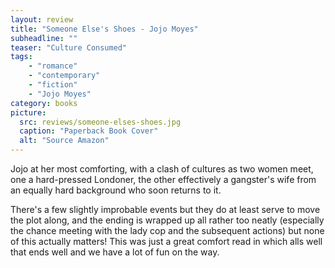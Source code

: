 ```yaml
---
layout: review
title: "Someone Else's Shoes - Jojo Moyes"
subheadline: ""
teaser: "Culture Consumed"
tags:
    - "romance"
    - "contemporary"
    - "fiction"
    - "Jojo Moyes"
category: books
picture:
  src: reviews/someone-elses-shoes.jpg
  caption: "Paperback Book Cover"
  alt: "Source Amazon"
---
```


Jojo at her most comforting, with a clash of cultures as two women meet, one a hard-pressed Londoner,
the other effectively a gangster's wife from an equally hard background who soon returns to it.

There's a few slightly improbable events but they do at least serve to move the plot along, and the
ending is wrapped up all rather too neatly (especially the chance meeting with the lady cop and 
the subsequent actions) but none of this actually matters! This was just a great comfort read
in which alls well that ends well and we have a lot of fun on the way.